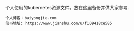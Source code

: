 个人使用的kubernetes资源文件，放在这里备份并供大家参考.

```
个人博客：baiyongjie.com
简书地址: https://www.jianshu.com/u/f109418ce585
```
